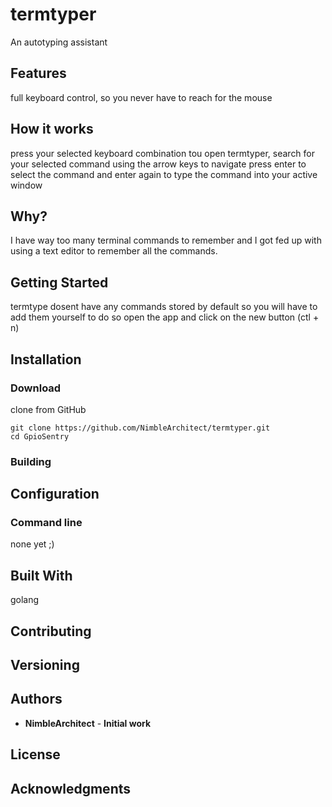 # termtyper

An autotyping assistant 

## Features
full keyboard control, so you never have to reach for the mouse

## How it works
press your selected keyboard combination tou open termtyper, search for your selected command using the arrow keys to navigate press enter to select the command and enter again to type the command into your active window

## Why?
I have way too many terminal commands to remember and I got fed up with using a text editor to remember all the commands.

## Getting Started
termtype dosent have any commands stored by default so you will have to add them yourself to do so open the app and click on the new button (ctl + n)

## Installation

### Download

clone from GitHub
```
git clone https://github.com/NimbleArchitect/termtyper.git
cd GpioSentry
```


### Building


## Configuration


### Command line

none yet ;)


## Built With
golang

## Contributing


## Versioning


## Authors

* **NimbleArchitect** - **Initial work**


## License



## Acknowledgments
